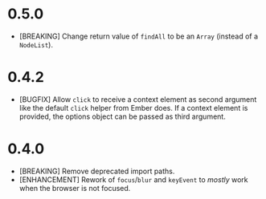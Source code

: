 # 0.5.0
- [BREAKING] Change return value of `findAll` to be an `Array` (instead of a `NodeList`).

# 0.4.2
-  [BUGFIX] Allow `click` to receive a context element as second argument like the
   default `click` helper from Ember does. If a context element is provided, the options object can be passed as third argument.
# 0.4.0
- [BREAKING] Remove deprecated import paths.
- [ENHANCEMENT] Rework of `focus`/`blur` and `keyEvent` to _mostly_ work when the browser is not
  focused.
